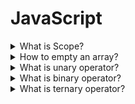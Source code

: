 # JavaScript

<details>
  <summary>What is Scope?</summary>

  * each function has its own scope
  * only the code inside the function can access the variables scoped in that function
  * scopes can be nested inside another
  * variable name has to be unique within the same scope
</details>

<details>
  <summary>How to empty an array?</summary>
  
  * substitute with a new array
    ```js
    let arr = [1, 2, 3];
    arr = [];
    ```
  * set length of the array to 0
     ```js
    let arr = [1, 2, 3];
    arr.length = 0;
    ```
</details>

<details>
  <summary>What is unary operator?</summary>
  
  * it takes a single operand/argument and performs an operation
  * examples:
    * `!` logical NOT - converts to a boolean value then negates it
    * `+` unary plus - tries to convert an operand to a number 
    * `typeof` - returns a string which is a type of operand
</details>

<details>
  <summary>What is binary operator?</summary>
  
  * it works with two operands
  * most operators are binary:
    * Multiplicative Operators
    * Additive Operators
    * Bitwise Shift Operators
    * Relational Operators
    * Equality Operators
    * Binary Bitwise Operators
    * Binary Logical Operators
</details>

<details>
  <summary>What is ternary operator?</summary>
  
  * the only JavaScript operator that takes three operands
  * shortened version of `if ... else` statement
  * `condition ? ifTrueExpression : ifFalseExpression`
</details>


